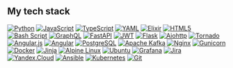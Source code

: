 ## My tech stack

[![Python](https://img.shields.io/badge/python-3670A0?style=flat-square&logo=python&logoColor=ffdd54)](https://www.python.org/)
[![JavaScript](https://img.shields.io/badge/javascript-%23323330.svg?style=flat-square&logo=javascript&logoColor=%23F7DF1E)](https://www.javascript.com/)
[![TypeScript](https://img.shields.io/badge/typescript-%23007ACC.svg?style=flat-square&logo=typescript&logoColor=white)](https://www.typescriptlang.org/)
[![YAML](https://img.shields.io/badge/yaml-%23ffffff.svg?style=flat-square&logo=yaml&logoColor=151515)](https://yaml.org/)
[![Elixir](https://img.shields.io/badge/elixir-%234B275F.svg?style=flat-square&logo=elixir&logoColor=white)](https://elixir-lang.org/)
[![HTML5](https://img.shields.io/badge/html5-%23E34F26.svg?style=flat-square&logo=html5&logoColor=white)](https://html5.org/)
[![Bash Script](https://img.shields.io/badge/bash_script-%23121011.svg?style=flat-square&logo=gnu-bash&logoColor=white)](https://www.gnu.org/software/bash/)
[![GraphQL](https://img.shields.io/badge/-GraphQL-E10098?style=flat-square&logo=graphql&logoColor=white)](https://graphql.org/)
[![FastAPI](https://img.shields.io/badge/FastAPI-005571?style=flat-square&logo=fastapi)](https://fastapi.tiangolo.com/)
[![JWT](https://img.shields.io/badge/JWT-black?style=flat-square&logo=JSON%20web%20tokens)](https://jwt.io/)
[![Flask](https://img.shields.io/badge/flask-%23000.svg?style=flat-square&logo=flask&logoColor=white)](https://flask.palletsprojects.com/en/stable/)
[![Aiohttp](https://img.shields.io/badge/aiohttp-%232C5bb4.svg?style=flat-square&logo=aiohttp&logoColor=white)](https://docs.aiohttp.org/en/stable/)
[![Tornado](https://img.shields.io/badge/-Tornado-464646?style=flat-square&logo=Tornado)](https://www.tornadoweb.org/en/stable/)
[![Angular.js](https://img.shields.io/badge/angular.js-%23E23237.svg?style=flat-square&logo=angularjs&logoColor=white)](https://angularjs.org/)
[![Angular](https://img.shields.io/badge/angular-%23DD0031.svg?style=flat-square&logo=angular&logoColor=white)](https://angular.dev/)
[![PostgreSQL](https://img.shields.io/badge/-PostgreSQL-464646?style=flat-square&logo=PostgreSQL)](https://www.postgresql.org/)
[![Apache Kafka](https://img.shields.io/badge/Apache%20Kafka-000?style=flat-square&logo=apachekafka)](https://kafka.apache.org/)
[![Nginx](https://img.shields.io/badge/-NGINX-464646?style=flat-square&logo=NGINX)](https://nginx.org/ru/)
[![Gunicorn](https://img.shields.io/badge/gunicorn-%298729.svg?style=flat-square&logo=gunicorn&logoColor=white)](https://gunicorn.org/)
[![Docker](https://img.shields.io/badge/docker-%230db7ed.svg?style=flat-square&logo=docker&logoColor=white)](https://www.docker.com/)
[![Jinja](https://img.shields.io/badge/jinja-white.svg?style=flat-square&logo=jinja&logoColor=black)](https://jinja.palletsprojects.com/en/stable/)
[![Alpine Linux](https://img.shields.io/badge/Alpine_Linux-%230D597F.svg?style=flat-square&logo=alpine-linux&logoColor=white)](https://alpinelinux.org/)
[![Ubuntu](https://img.shields.io/badge/Ubuntu-E95420?style=flat-square&logo=ubuntu&logoColor=white)](https://ubuntu.com/)
[![Grafana](https://img.shields.io/badge/grafana-%23F46800.svg?style=flat-square&logo=grafana&logoColor=white)](https://grafana.com/)
[![Jira](https://img.shields.io/badge/jira-%230A0FFF.svg?style=flat-square&logo=jira&logoColor=white)](https://www.atlassian.com/software/jira)
[![Yandex.Cloud](https://img.shields.io/badge/-Yandex.Cloud-464646?style=flat-square&logo=Yandex.Cloud)](https://yandex.cloud)
[![Ansible](https://img.shields.io/badge/ansible-%231A1918.svg?style=flat-square&logo=ansible&logoColor=white)](https://docs.ansible.com/ansible/latest/index.html)
[![Kubernetes](https://img.shields.io/badge/kubernetes-%23326ce5.svg?style=flat-square&logo=kubernetes&logoColor=white)](https://kubernetes.io/)
[![Git](https://img.shields.io/badge/git-%23F05033.svg?style=flat-square&logo=git&logoColor=white)](https://git-scm.com/)
